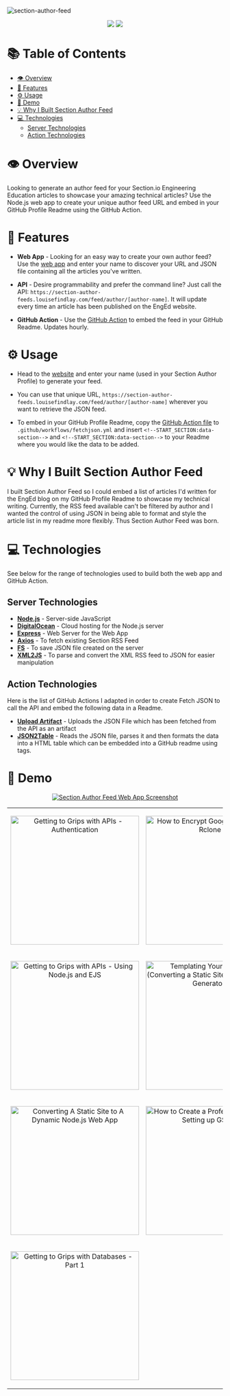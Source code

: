 ![section-author-feed](https://socialify.git.ci/louisefindlay23/section-author-feed/image?description=1&descriptionEditable=Generating%20author%20feeds%20for%20Section%27s%20Engineering%20Education%20Blog.%20&logo=https%3A%2F%2Favatars.githubusercontent.com%2Fu%2F10540200%3Fs%3D200%26v%3D4&owner=1&theme=Dark)

<div align="center">
<img src="https://forthebadge.com/images/badges/built-by-developers.svg">
<img src="https://forthebadge.com/images/badges/made-with-javascript.svg">
</div>

# 📚 Table of Contents

- [👁 Overview](#-overview)
- [🎯 Features](#-features)
- [⚙ Usage](#-usage)
- [👀 Demo](#-demo)
- [💡 Why I Built Section Author Feed](#-why-i-built-section-author-feed)
- [💻 Technologies](#-technologies)
  - [Server Technologies](#server-technologies)
  - [Action Technologies](#action-technologies)

# 👁 Overview

Looking to generate an author feed for your Section.io Engineering Education articles to showcase your amazing technical articles? Use the Node.js web app to create your unique author feed URL and embed in your GitHub Profile Readme using the GitHub Action.

# 🎯 Features

- **Web App** - Looking for an easy way to create your own author feed? Use the [web app](https://section-author-feeds.louisefindlay.com/) and enter your name to discover your URL and JSON file containing all the articles you've written.

- **API** - Desire programmability and prefer the command line? Just call the API: `https://section-author-feeds.louisefindlay.com/feed/author/[author-name]`. It will update every time an article has been published on the EngEd website.

- **GitHub Action** - Use the [GitHub Action](https://github.com/louisefindlay23/section-author-feed/blob/master/.github/workflows/fetchjson.yml) to embed the feed in your GitHub Readme. Updates hourly.

# ⚙ Usage

- Head to the [website](https://section-author-feeds.louisefindlay.com) and enter your name (used in your Section Author Profile) to generate your feed.

- You can use that unique URL, `https://section-author-feeds.louisefindlay.com/feed/author/[author-name]` wherever you want to retrieve the JSON feed.

- To embed in your GitHub Profile Readme, copy the [GitHub Action file](https://github.com/louisefindlay23/section-author-feed/blob/docs/.github/workflows/fetchjson.yml) to `.github/workflows/fetchjson.yml` and insert `<!--START_SECTION:data-section-->` and `<!--START_SECTION:data-section-->` to your Readme where you would like the data to be added. 

# 💡 Why I Built Section Author Feed

I built Section Author Feed so I could embed a list of articles I'd written for the EngEd blog on my GitHub Profile Readme to showcase my technical writing. Currently, the RSS feed available can't be filtered by author and I wanted the control of using JSON in being able to format and style the article list in my readme more flexibly. Thus Section Author Feed was born.

# 💻 Technologies

See below for the range of technologies used to build both the web app and GitHub Action.

## Server Technologies

- **[Node.js](https://nodejs.org/en/)** - Server-side JavaScript
- **[DigitalOcean](https://www.digitalocean.com/)** - Cloud hosting for the Node.js server
- **[Express](https://expressjs.com)** - Web Server for the Web App
- **[Axios](https://axios-http.com/)** - To fetch existing Section RSS Feed
- **[FS](https://nodejs.dev/learn/the-nodejs-fs-module)** - To save JSON file created on the server
- **[XML2JS](https://github.com/Leonidas-from-XIV/node-xml2js)** - To parse and convert the XML RSS feed to JSON for easier manipulation

## Action Technologies

Here is the list of GitHub Actions I adapted in order to create Fetch JSON to call the API and embed the following data in a Readme.

- **[Upload Artifact](https://github.com/actions/upload-artifact)** - Uploads the JSON File which has been fetched from the API as an artifact
- **[JSON2Table](https://github.com/EddieHubCommunity/gh-actions-html-table-generator)** - Reads the JSON file, parses it and then formats the data into a HTML table which can be embedded into a GitHub readme using tags.

# 👀 Demo

<div align="center">
  <a href="https://section-author-feeds.louisefindlay.com">
    <img src="https://user-images.githubusercontent.com/26024131/132042263-3abc447c-21d1-4362-b710-7c6cb5e8f528.png" alt="Section Author Feed Web App Screenshot">
  </a>
</div>

<!--START_SECTION:data-section-->
<table width="100%"><tr><td align="center"><p><a href="https://www.section.io/engineering-education/simple-guide-to-using-apis-part2/"><img src="https://www.section.io/engineering-education/simple-guide-to-using-apis-part2/hero.png" width="300px" alt="Getting to Grips with APIs - Authentication"></a></p></td><td align="center"><p><a href="https://www.section.io/engineering-education/encrypting-gdrive-using-rclone/"><img src="https://www.section.io/engineering-education/encrypting-gdrive-using-rclone/hero.png" width="300px" alt="How to Encrypt Google Drive using Rclone"></a></p></td><td align="center"><p><a href="https://www.section.io/engineering-education/working-with-databases-part2/"><img src="https://www.section.io/engineering-education/working-with-databases-part2/hero.jpg" width="300px" alt="Develop Your First Data-Driven Node.js Web App"></a></p></td></tr><tr><td align="center"><p><a href="https://www.section.io/engineering-education/simple-guide-to-using-apis-nodejs/"><img src="https://www.section.io/engineering-education/simple-guide-to-using-apis-nodejs/hero.jpg" width="300px" alt="Getting to Grips with APIs - Using Node.js and EJS"></a></p></td><td align="center"><p><a href="https://www.section.io/engineering-education/templating-your-static-site/"><img src="https://www.section.io/engineering-education/templating-your-static-site/hero.jpg" width="300px" alt="Templating Your Static Site (Converting a Static Site to a Static Site Generator)"></a></p></td><td align="center"><p><a href="https://www.section.io/engineering-education/deploying-nodejs-web-app/"><img src="https://www.section.io/engineering-education/deploying-nodejs-web-app/hero.jpeg" width="300px" alt="Deploying Your First Node.js Web App"></a></p></td></tr><tr><td align="center"><p><a href="https://www.section.io/engineering-education/static-site-dynamic-nodejs-web-app/"><img src="https://www.section.io/engineering-education/static-site-dynamic-nodejs-web-app/hero.png" width="300px" alt="Converting A Static Site to A Dynamic Node.js Web App"></a></p></td><td align="center"><p><a href="https://www.section.io/engineering-education/creating-professional-email/"><img src="https://www.section.io/engineering-education/creating-professional-email/hero.png" width="300px" alt="How to Create a Professional Email - Setting up GSuite"></a></p></td><td align="center"><p><a href="https://www.section.io/engineering-education/google-search-console-introduction/"><img src="https://www.section.io/engineering-education/google-search-console-introduction/hero.png" width="300px" alt="Google Search Console - An Introduction"></a></p></td></tr><tr><td align="center"><p><a href="https://www.section.io/engineering-education/working-with-databases-part1/"><img src="https://www.section.io/engineering-education/working-with-databases-part1/hero.jpg" width="300px" alt="Getting to Grips with Databases - Part 1"></a></p></td><td></td><td></td></tr></table>
<!--END_SECTION:data-section-->
